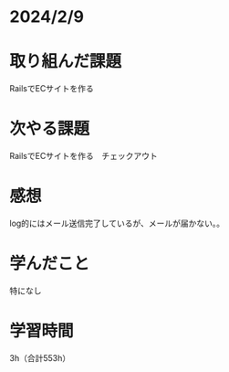 # 2024/2/9
# 取り組んだ課題
RailsでECサイトを作る

# 次やる課題
RailsでECサイトを作る　チェックアウト

# 感想
log的にはメール送信完了しているが、メールが届かない。。

# 学んだこと
特になし

# 学習時間
3h（合計553h）

